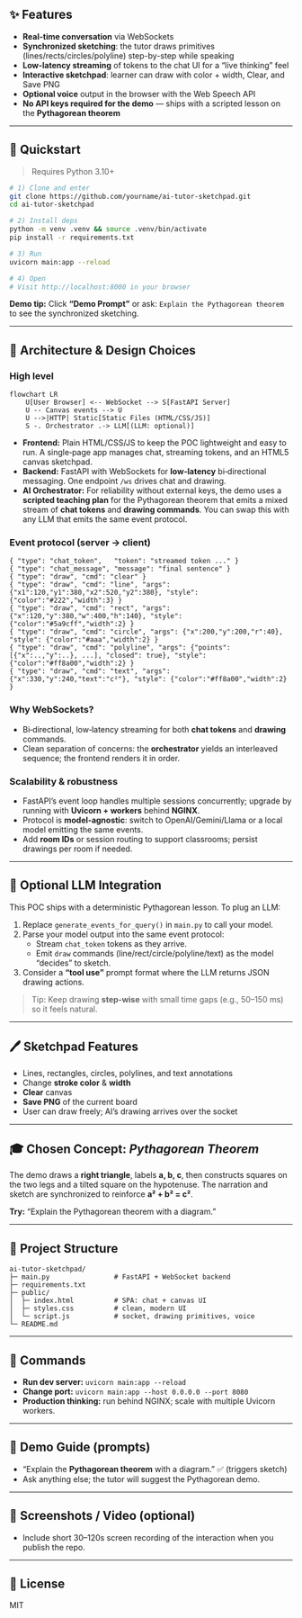 

## ✨ Features

- **Real-time conversation** via WebSockets
- **Synchronized sketching**: the tutor draws primitives (lines/rects/circles/polyline) step-by-step while speaking
- **Low-latency streaming** of tokens to the chat UI for a “live thinking” feel
- **Interactive sketchpad**: learner can draw with color + width, Clear, and Save PNG
- **Optional voice** output in the browser with the Web Speech API
- **No API keys required for the demo** — ships with a scripted lesson on the **Pythagorean theorem**

---

## 🧪 Quickstart

> Requires Python 3.10+

```bash
# 1) Clone and enter
git clone https://github.com/yourname/ai-tutor-sketchpad.git
cd ai-tutor-sketchpad

# 2) Install deps
python -m venv .venv && source .venv/bin/activate
pip install -r requirements.txt

# 3) Run
uvicorn main:app --reload

# 4) Open
# Visit http://localhost:8000 in your browser
```

**Demo tip:** Click **“Demo Prompt”** or ask: `Explain the Pythagorean theorem` to see the synchronized sketching.

---

## 🧱 Architecture & Design Choices

### High level
```
flowchart LR
    U[User Browser] <-- WebSocket --> S[FastAPI Server]
    U -- Canvas events --> U
    U -->|HTTP| Static[Static Files (HTML/CSS/JS)]
    S -. Orchestrator .-> LLM[(LLM: optional)]
```

- **Frontend:** Plain HTML/CSS/JS to keep the POC lightweight and easy to run. A single‑page app manages chat, streaming tokens, and an HTML5 canvas sketchpad.
- **Backend:** FastAPI with WebSockets for **low‑latency** bi‑directional messaging. One endpoint `/ws` drives chat and drawing.
- **AI Orchestrator:** For reliability without external keys, the demo uses a **scripted teaching plan** for the Pythagorean theorem that emits a mixed stream of **chat tokens** and **drawing commands**. You can swap this with any LLM that emits the same event protocol.

### Event protocol (server → client)
```jsonc
{ "type": "chat_token",   "token": "streamed token ..." }
{ "type": "chat_message", "message": "final sentence" }
{ "type": "draw", "cmd": "clear" }
{ "type": "draw", "cmd": "line", "args": {"x1":120,"y1":380,"x2":520,"y2":380}, "style": {"color":"#222","width":3} }
{ "type": "draw", "cmd": "rect", "args": {"x":120,"y":380,"w":400,"h":140}, "style": {"color":"#5a9cff","width":2} }
{ "type": "draw", "cmd": "circle", "args": {"x":200,"y":200,"r":40}, "style": {"color":"#aaa","width":2} }
{ "type": "draw", "cmd": "polyline", "args": {"points":[{"x":..,"y":..}, ...], "closed": true}, "style": {"color":"#ff8a00","width":2} }
{ "type": "draw", "cmd": "text", "args": {"x":330,"y":240,"text":"c²"}, "style": {"color":"#ff8a00","width":2} }
```

### Why WebSockets?
- Bi‑directional, low‑latency streaming for both **chat tokens** and **drawing** commands.
- Clean separation of concerns: the **orchestrator** yields an interleaved sequence; the frontend renders it in order.

### Scalability & robustness
- FastAPI’s event loop handles multiple sessions concurrently; upgrade by running with **Uvicorn + workers** behind **NGINX**.
- Protocol is **model‑agnostic**: switch to OpenAI/Gemini/Llama or a local model emitting the same events.
- Add **room IDs** or session routing to support classrooms; persist drawings per room if needed.

---

## 🔌 Optional LLM Integration

This POC ships with a deterministic Pythagorean lesson. To plug an LLM:
1. Replace `generate_events_for_query()` in `main.py` to call your model.
2. Parse your model output into the same event protocol:
   - Stream `chat_token` tokens as they arrive.
   - Emit `draw` commands (line/rect/circle/polyline/text) as the model “decides” to sketch.
3. Consider a **“tool use”** prompt format where the LLM returns JSON drawing actions.

> Tip: Keep drawing **step‑wise** with small time gaps (e.g., 50–150 ms) so it feels natural.

---

## 🖊️ Sketchpad Features

- Lines, rectangles, circles, polylines, and text annotations
- Change **stroke color** & **width**
- **Clear** canvas
- **Save PNG** of the current board
- User can draw freely; AI’s drawing arrives over the socket

---

## 🎓 Chosen Concept: *Pythagorean Theorem*

The demo draws a **right triangle**, labels **a, b, c**, then constructs squares on the two legs and a tilted square on the hypotenuse. The narration and sketch are synchronized to reinforce **a² + b² = c²**.

**Try:** “Explain the Pythagorean theorem with a diagram.”

---

## 📁 Project Structure

```
ai-tutor-sketchpad/
├─ main.py                # FastAPI + WebSocket backend
├─ requirements.txt
├─ public/
│  ├─ index.html          # SPA: chat + canvas UI
│  ├─ styles.css          # clean, modern UI
│  └─ script.js           # socket, drawing primitives, voice
└─ README.md
```

---

## 🧰 Commands

- **Run dev server:** `uvicorn main:app --reload`
- **Change port:** `uvicorn main:app --host 0.0.0.0 --port 8080`
- **Production thinking:** run behind NGINX; scale with multiple Uvicorn workers.

---

## 🧪 Demo Guide (prompts)

- “Explain the **Pythagorean theorem** with a diagram.” ✅ (triggers sketch)
- Ask anything else; the tutor will suggest the Pythagorean demo.

---

## 📸 Screenshots / Video (optional)

- Include short 30–120s screen recording of the interaction when you publish the repo.

---

## 📝 License

MIT
